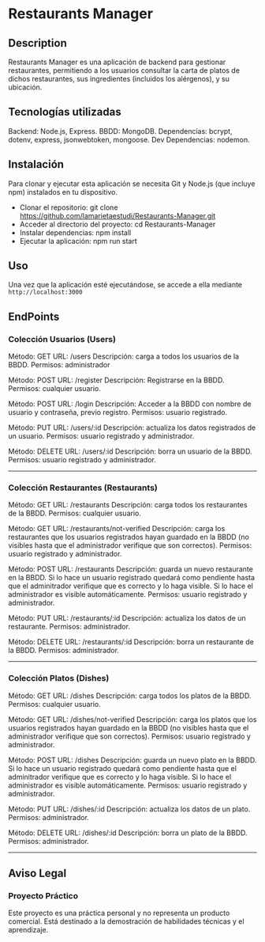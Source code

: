 # Restaurants Manager

## Description

Restaurants Manager es una aplicación de backend para gestionar restaurantes, permitiendo a los usuarios consultar la carta de platos de dichos restaurantes, sus ingredientes (incluidos los alérgenos), y su ubicación.

## Tecnologías utilizadas

Backend: Node.js, Express.
BBDD: MongoDB.
Dependencias: bcrypt, dotenv, express, jsonwebtoken, mongoose.
Dev Dependencias: nodemon.

## Instalación
Para clonar y ejecutar esta aplicación se necesita Git y Node.js (que incluye npm) instalados en tu dispositivo.
- Clonar el repositorio: git clone https://github.com/lamarietaestudi/Restaurants-Manager.git
- Acceder al directorio del proyecto: cd Restaurants-Manager
- Instalar dependencias: npm install
- Ejecutar la aplicación: npm run start

## Uso
Una vez que la aplicación esté ejecutándose, se accede a ella mediante `http://localhost:3000`

## EndPoints

### Colección Usuarios (Users)

Método: GET
URL: /users
Descripción: carga a todos los usuarios de la BBDD.
Permisos: administrador

Método: POST
URL: /register
Descripción: Registrarse en la BBDD.
Permisos: cualquier usuario.

Método: POST
URL: /login
Descripción: Acceder a la BBDD con nombre de usuario y contraseña, previo registro.
Permisos: usuario registrado.

Método: PUT
URL: /users/:id
Descripción: actualiza los datos registrados de un usuario.
Permisos: usuario registrado y administrador.

Método: DELETE
URL: /users/:id
Descripción: borra un usuario de la BBDD.
Permisos: usuario registrado y administrador.

---

### Colección Restaurantes (Restaurants)

Método: GET
URL: /restaurants
Descripción: carga todos los restaurantes de la BBDD.
Permisos: cualquier usuario.

Método: GET
URL: /restaurants/not-verified
Descripción: carga los restaurantes que los usuarios registrados hayan guardado en la BBDD (no visibles hasta que el administrador verifique que son correctos).
Permisos: usuario registrado y administrador.

Método: POST
URL: /restaurants
Descripción: guarda un nuevo restaurante en la BBDD. Si lo hace un usuario registrado quedará como pendiente hasta que el adminitrador verifique que es correcto y lo haga visible. Si lo hace el administrador es visible automáticamente.
Permisos: usuario registrado y administrador.

Método: PUT
URL: /restaurants/:id
Descripción: actualiza los datos de un restaurante.
Permisos: administrador.

Método: DELETE
URL: /restaurants/:id
Descripción: borra un restaurante de la BBDD.
Permisos: administrador.

---

### Colección Platos (Dishes)

Método: GET
URL: /dishes
Descripción: carga todos los platos de la BBDD.
Permisos: cualquier usuario.

Método: GET
URL: /dishes/not-verified
Descripción: carga los platos que los usuarios registrados hayan guardado en la BBDD (no visibles hasta que el administrador verifique que son correctos).
Permisos: usuario registrado y administrador.

Método: POST
URL: /dishes
Descripción: guarda un nuevo plato en la BBDD. Si lo hace un usuario registrado quedará como pendiente hasta que el adminitrador verifique que es correcto y lo haga visible. Si lo hace el administrador es visible automáticamente.
Permisos: usuario registrado y administrador.

Método: PUT
URL: /dishes/:id
Descripción: actualiza los datos de un plato.
Permisos: administrador.

Método: DELETE
URL: /dishes/:id
Descripción: borra un plato de la BBDD.
Permisos: administrador.

---

## Aviso Legal

### Proyecto Práctico

Este proyecto es una práctica personal y no representa un producto comercial. Está destinado a la demostración de habilidades técnicas y el aprendizaje.
